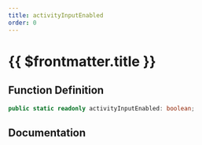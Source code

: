 ```yaml
---
title: activityInputEnabled
order: 0
---
```


# {{ $frontmatter.title }}

## Function Definition

```ts
public static readonly activityInputEnabled: boolean;
```

## Documentation

<!--@include: ./parts/activityInputEnabled.md-->
